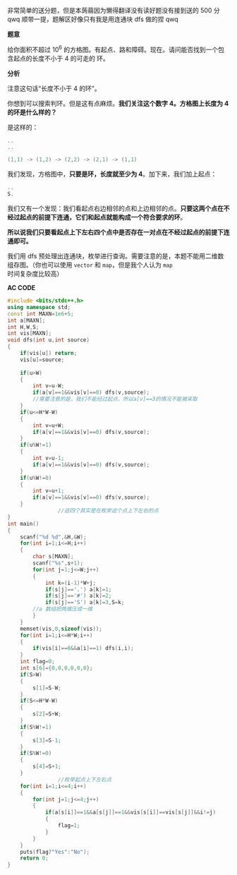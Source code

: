 非常简单的送分题，但是本蒟蒻因为懒得翻译没有读好题没有接到送的 $500$ 分 qwq 顺带一提，题解区好像只有我是用连通块 dfs 做的捏 qwq

**题意**

给你面积不超过 $10^6$ 的方格图。有起点、路和障碍。现在。请问能否找到一个包含起点的长度不小于 $4$ 的可走的
环。

**分析**

注意这句话“长度不小于 $4$ 的环”。

你想到可以搜索判环。但是这有点麻烦。**我们关注这个数字 $4$。方格图上长度为 $4$ 的环是什么样的？**

是这样的：

```cpp
..
..

(1,1) -> (1,2) -> (2,2) -> (2,1) -> (1,1)
```

我们发现，方格图中，**只要是环，长度就至少为 $4$**。加下来，我们加上起点：

```cpp
..
S.


```

我们又有一个发现：我们看起点右边相邻的点和上边相邻的点。**只要这两个点在不经过起点的前提下连通，它们和起点就能构成一个符合要求的环**。

**所以说我们只要看起点上下左右四个点中是否存在一对点在不经过起点的前提下连通即可。**

我们用 dfs 预处理出连通块，枚举进行查询。需要注意的是，本题不能用二维数组存图。（你也可以使用 `vector` 和 `map`，但是我个人认为 `map` 时间复杂度比较高）

**AC CODE**

```cpp
#include <bits/stdc++.h>
using namespace std;
const int MAXN=1e6+5;
int a[MAXN];
int H,W,S;
int vis[MAXN];
void dfs(int u,int source)
{
	if(vis[u]) return;
	vis[u]=source;
 
	if(u>W)
	{
		int v=u-W;
		if(a[v]==1&&vis[v]==0) dfs(v,source);
 		//需要注意的是，我们不能经过起点，所以a[v]==3的情况不能被采取
	}
	if(u<=H*W-W)
	{
		int v=u+W;
		if(a[v]==1&&vis[v]==0) dfs(v,source);
	}
	if(u%W!=1)
	{
		int v=u-1;
		if(a[v]==1&&vis[v]==0) dfs(v,source);
	}
	if(u%W!=0)
	{
		int v=u+1;
		if(a[v]==1&&vis[v]==0) dfs(v,source);
	}
                //这四个其实是在枚举这个点上下左右的点
}
int main()
{
	scanf("%d %d",&H,&W);
	for(int i=1;i<=H;i++)
	{
		char s[MAXN];
		scanf("%s",s+1);
		for(int j=1;j<=W;j++)
		{
			int k=(i-1)*W+j;
			if(s[j]=='.') a[k]=1;
			if(s[j]=='#') a[k]=2;
			if(s[j]=='S') a[k]=3,S=k;
        //a 数组把两维压成一维                    
		}
	}
	memset(vis,0,sizeof(vis));
	for(int i=1;i<=H*W;i++)
	{
		if(vis[i]==0&&a[i]==1) dfs(i,i);
	}
	int flag=0;
	int s[6]={0,0,0,0,0,0};
	if(S>W)
	{
		s[1]=S-W;
	}
	if(S<=H*W-W)
	{
		s[2]=S+W;
	}
	if(S%W!=1)
	{
		s[3]=S-1;
	}
	if(S%W!=0)
	{
		s[4]=S+1;
	}
                //枚举起点上下左右点
	for(int i=1;i<=4;i++)
	{
		for(int j=1;j<=4;j++)
		{
			if(a[s[i]]==1&&a[s[j]]==1&&vis[s[i]]==vis[s[j]]&&i!=j)
			{
				flag=1;
			}
		}
	}
	puts(flag?"Yes":"No");
	return 0;
}
```
